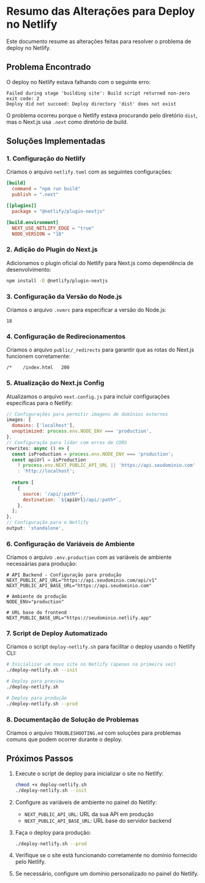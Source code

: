 # Resumo das Alterações para Deploy no Netlify

Este documento resume as alterações feitas para resolver o problema de deploy no Netlify.

## Problema Encontrado

O deploy no Netlify estava falhando com o seguinte erro:
```
Failed during stage 'building site': Build script returned non-zero exit code: 2
Deploy did not succeed: Deploy directory 'dist' does not exist
```

O problema ocorreu porque o Netlify estava procurando pelo diretório `dist`, mas o Next.js usa `.next` como diretório de build.

## Soluções Implementadas

### 1. Configuração do Netlify

Criamos o arquivo `netlify.toml` com as seguintes configurações:
```toml
[build]
  command = "npm run build"
  publish = ".next"

[[plugins]]
  package = "@netlify/plugin-nextjs"

[build.environment]
  NEXT_USE_NETLIFY_EDGE = "true"
  NODE_VERSION = "18"
```

### 2. Adição do Plugin do Next.js

Adicionamos o plugin oficial do Netlify para Next.js como dependência de desenvolvimento:
```bash
npm install -D @netlify/plugin-nextjs
```

### 3. Configuração da Versão do Node.js

Criamos o arquivo `.nvmrc` para especificar a versão do Node.js:
```
18
```

### 4. Configuração de Redirecionamentos

Criamos o arquivo `public/_redirects` para garantir que as rotas do Next.js funcionem corretamente:
```
/*    /index.html   200
```

### 5. Atualização do Next.js Config

Atualizamos o arquivo `next.config.js` para incluir configurações específicas para o Netlify:
```javascript
// Configurações para permitir imagens de domínios externos
images: {
  domains: ['localhost'],
  unoptimized: process.env.NODE_ENV === 'production',
},
// Configuração para lidar com erros de CORS
rewrites: async () => {
  const isProduction = process.env.NODE_ENV === 'production';
  const apiUrl = isProduction 
    ? process.env.NEXT_PUBLIC_API_URL || 'https://api.seudominio.com'
    : 'http://localhost';
  
  return [
    {
      source: '/api/:path*',
      destination: `${apiUrl}/api/:path*`,
    },
  ];
},
// Configuração para o Netlify
output: 'standalone',
```

### 6. Configuração de Variáveis de Ambiente

Criamos o arquivo `.env.production` com as variáveis de ambiente necessárias para produção:
```
# API Backend - Configuração para produção
NEXT_PUBLIC_API_URL="https://api.seudominio.com/api/v1"
NEXT_PUBLIC_API_BASE_URL="https://api.seudominio.com"

# Ambiente de produção
NODE_ENV="production"

# URL base do frontend
NEXT_PUBLIC_BASE_URL="https://seudominio.netlify.app"
```

### 7. Script de Deploy Automatizado

Criamos o script `deploy-netlify.sh` para facilitar o deploy usando o Netlify CLI:
```bash
# Inicializar um novo site no Netlify (apenas na primeira vez)
./deploy-netlify.sh --init

# Deploy para preview
./deploy-netlify.sh

# Deploy para produção
./deploy-netlify.sh --prod
```

### 8. Documentação de Solução de Problemas

Criamos o arquivo `TROUBLESHOOTING.md` com soluções para problemas comuns que podem ocorrer durante o deploy.

## Próximos Passos

1. Execute o script de deploy para inicializar o site no Netlify:
   ```bash
   chmod +x deploy-netlify.sh
   ./deploy-netlify.sh --init
   ```

2. Configure as variáveis de ambiente no painel do Netlify:
   - `NEXT_PUBLIC_API_URL`: URL da sua API em produção
   - `NEXT_PUBLIC_API_BASE_URL`: URL base do servidor backend

3. Faça o deploy para produção:
   ```bash
   ./deploy-netlify.sh --prod
   ```

4. Verifique se o site está funcionando corretamente no domínio fornecido pelo Netlify.

5. Se necessário, configure um domínio personalizado no painel do Netlify. 